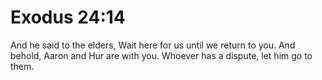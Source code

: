 # Exodus 24:14

And he said to the elders, Wait here for us until we return to you. And behold, Aaron and Hur are with you. Whoever has a dispute, let him go to them.

